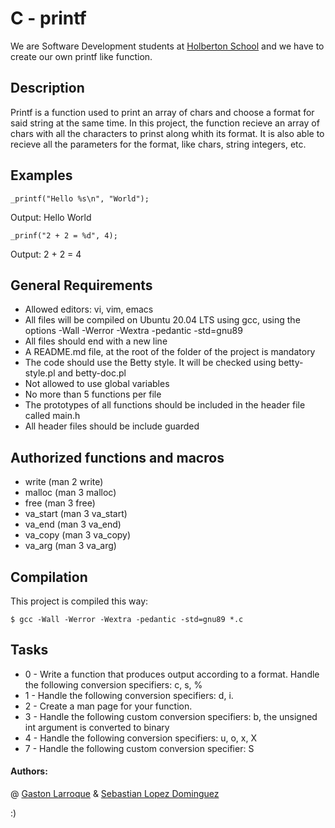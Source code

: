 # C - printf

We are Software Development students at  [Holberton School](https://www.holbertonschool.com/) and we have to create our own printf like function.

## Description
Printf is a function used to print an array of chars and choose a format for said string at the same time. In this project, the function recieve an array of chars with all the characters to prinst along whith its format. It is also able to recieve all the parameters for the format, like chars, string integers, etc.

## Examples

```
_printf("Hello %s\n", "World");
```
Output: Hello World

```
_prinf("2 + 2 = %d", 4);
```
Output: 2 + 2 = 4

## General Requirements
- Allowed editors: vi, vim, emacs
- All files will be compiled on Ubuntu 20.04 LTS using gcc, using the options -Wall -Werror -Wextra -pedantic -std=gnu89
- All  files should end with a new line
- A README.md file, at the root of the folder of the project is mandatory
- The code should use the Betty style. It will be checked using betty-style.pl and betty-doc.pl
- Not allowed to use global variables
- No more than 5 functions per file
- The prototypes of all functions should be included in the header file called main.h
- All header files should be include guarded


## Authorized functions and macros
- write (man 2 write)
- malloc (man 3 malloc)
- free (man 3 free)
- va_start (man 3 va_start)
- va_end (man 3 va_end)
- va_copy (man 3 va_copy)
- va_arg (man 3 va_arg)


## Compilation
This project  is compiled this way:

```
$ gcc -Wall -Werror -Wextra -pedantic -std=gnu89 *.c
```

## Tasks
- 0 - Write a function that produces output according to a format. Handle the following conversion specifiers: c, s, %
- 1 - Handle the following conversion specifiers: d, i.
- 2 - Create a man page for your function.
- 3 - Handle the following custom conversion specifiers: b, the unsigned int argument is converted to binary
- 4 - Handle the following conversion specifiers: u, o, x, X
- 7 - Handle the following custom conversion specifier: S

#### Authors: 
@ [Gaston Larroque](https://github.com/gasstin) &  [Sebastian Lopez Dominguez](https://github.com/seba230903)



:)
